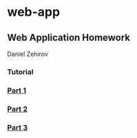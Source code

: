 # web-app
## Web Application Homework

Daniel Zehirov

### Tutorial

### [Part 1](https://github.com/dzehirov/web-app/tree/part1)

### [Part 2](https://github.com/dzehirov/web-app/tree/part2)

### [Part 3]()
